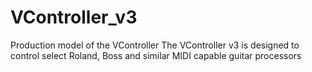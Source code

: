 # VController_v3
Production model of the VController
The VController v3 is designed to control select Roland, Boss and similar MIDI capable guitar processors
